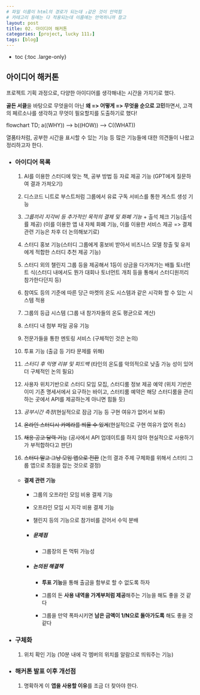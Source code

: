 ```yaml
---
# 파일 이름이 html의 경로가 되는데 ₂같은 것이 안먹힘
# 카테고리 등에는 다 적용되는데 이름에는 안먹히니까 참고
layout: post
title: 02. 아이디어 해커톤
categories: [project, lucky 111₂]
tags: [blog]
---
```


- toc
{:toc .large-only}

## 아이디어 해커톤
프로젝트 기획 과정으로, 다양한 아이디어를 생각해내는 시간을 가지기로 했다.

**골든 서클**을 바탕으로 무엇을이 아닌 **왜 => 어떻게 => 무엇을 순으로 고민**하면서, 고객의 페르소나를 생각하고 무엇이 필요할지를 도출하기로 했다!
<div class="mermaid">
flowchart TD;
a((WHY)) --> b((HOW)) --> C((WHAT))
</div>

열품타처럼, 공부한 시간을 표시할 수 있는 기능 등 많은 기능들에 대한 의견들이 나왔고 정리하고자 한다.


+ ### 아이디어 목록
  1. AI를 이용한 스터디에 맞는 책, 공부 방법 등 자료 제공 기능 (GPT에게 질문하여 결과 가져오기)

  2. 디스코드 니트로 부스트처럼 그룹에서 유료 구독 서비스를 통한 게스트 생성 기능

  3. *그룹끼리 지각비 등 추가적인 목적의 결제 및 화폐 기능* + 출석 체크 기능(출석률 제공) (이를 이용한 앱 내 자체 화폐 기능, 이를 이용한 서비스 제공 => 결제 관련 기능은 차후 더 논의해보기로)

  4. 스터디 홍보 기능(스터디 그룹에게 홍보비 받아서 비즈니스 모델 창출 및 유저에게 적합한 스터디 추천 제공 기능)

  5. 스터디 외의 챌린지 그룹 등을 제공해서 1등이 상금을 다가져가는 배틀 토너먼트 식(스터디 내에서도 뭔가 대회나 토너먼트 개최 등을 통해서 스터디원끼리 참가한다던지 등)

  6. 참여도 등의 기준에 따른 당근 마켓의 온도 시스템과 같은 시각화 할 수 있는 시스템 적용

  7. 그룹의 등급 시스템 (그룹 내 참가자들의 온도 평균으로 계산)

  8. 스터디 내 첨부 파일 공유 기능

  9.  전문가들을 통한 멘토링 서비스 (구체적인 것은 논의)

  10. 투표 기능 (출금 등 기타 문제를 위해)

  11. *스터디 후 익명 리뷰 및 피드백* (타인의 온도를 악의적으로 낮출 가능 성이 있어 더 구체적인 논의 필요)

  12. 사용자 위치기반으로 스터디 모임 모집, 스터디룸 정보 제공 예약 (위치 기반은 이미 기존 명세서에서 요구하는 바이고, 스터티룸 예약은 해당 스터디룸을 관리하는 곳에서 API를 제공하는게 아니면 힘들 듯)

  13. *공부시간 측정*(현실적으로 잠금 기능 등 구현 여유가 없어서 보류)

  14. ~~온라인 스터디시 카메라를 띄울 수 있게~~(현실적으로 구현 여유가 없어 취소)

  15. ~~채용 공고 달력 기능~~ (공사에서 API 업데이트를 하지 않아 현실적으로 사용하기가 부적합하다고 판단)

  16. ~~스터디 말고 그냥 모임 앱으로 전환~~ (논의 결과 주제 구체화를 위해서 스터티 그룹 앱으로 초점을 잡는 것으로 결정)
  
  + #### 결제 관련 기능
    + 그룹의 오프라인 모임 비용 결제 기능

    + 오프라인 모임 시 지각 비용 결제 기능

    + 챌린지 등의 기능으로 참가비를 걷어서 수익 분배
    + ##### 문제점
      + 그룹장의 돈 먹튀 가능성
    + ##### 논의된 해결책
      + **투표 기능**을 통해 출금을 함부로 할 수 없도록 하자

      + 그룹의 돈 **사용 내역을 가계부처럼 제공**해주는 기능을 해도 좋을 것 같다

      + 그룹을 만약 폭파시키면 **남은 금액이 1/N으로 돌아가도록** 해도 좋을 것 같다

+ ### 구체화
  1. 위치 확인 기능 (10분 내에 각 멤버의 위치를 알람으로 띄워주는 기능)


+ ### 해커톤 발표 이후 개선점
  1. 명확하게 이 **앱을 사용할 이유**를 조금 더 찾아야 한다.
